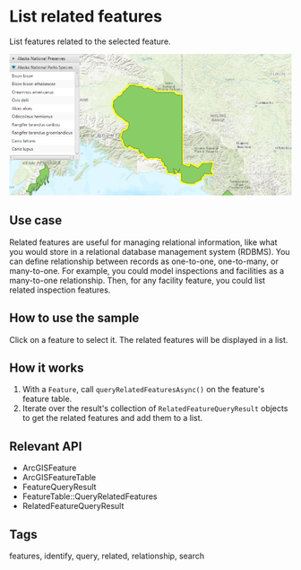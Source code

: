 # List related features

List features related to the selected feature.

![Image of list related features](ListRelatedFeatures.png)

## Use case

Related features are useful for managing relational information, like what you would store in a relational database management system (RDBMS). You can define relationship between records as one-to-one, one-to-many, or many-to-one. For example, you could model inspections and facilities as a many-to-one relationship. Then, for any facility feature, you could list related inspection features.

## How to use the sample

Click on a feature to select it. The related features will be displayed in a list.

## How it works

1. With a `Feature`, call `queryRelatedFeaturesAsync()` on the feature's feature table.
2. Iterate over the result's collection of `RelatedFeatureQueryResult` objects to get the related features and add them to a list.

## Relevant API

* ArcGISFeature
* ArcGISFeatureTable
* FeatureQueryResult
* FeatureTable::QueryRelatedFeatures
* RelatedFeatureQueryResult

## Tags

features, identify, query, related, relationship, search
